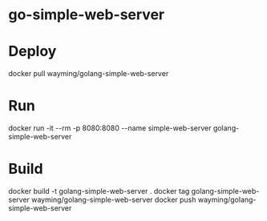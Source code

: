 # go-simple-web-server

# Deploy
docker pull wayming/golang-simple-web-server

# Run
docker run -it --rm -p 8080:8080 --name simple-web-server golang-simple-web-server


# Build
docker build -t golang-simple-web-server .
docker tag golang-simple-web-server wayming/golang-simple-web-server
docker push wayming/golang-simple-web-server